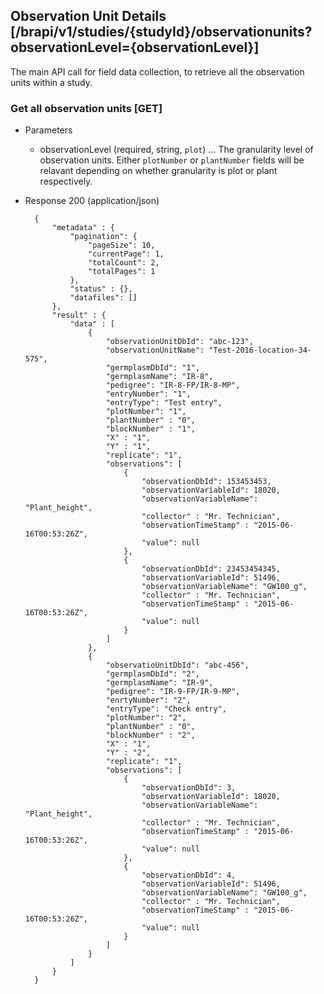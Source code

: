## Observation Unit Details [/brapi/v1/studies/{studyId}/observationunits?observationLevel={observationLevel}]

The main API call for field data collection, to retrieve all the observation units within a study.

### Get all observation units [GET]

+ Parameters
    + observationLevel (required, string, `plot`) ... The granularity level of observation units. 
      Either `plotNumber` or `plantNumber` fields will be relavant depending on whether granularity is plot or plant respectively.

+ Response 200 (application/json)

        {
            "metadata" : {
                "pagination": {
                    "pageSize": 10,
                    "currentPage": 1,
                    "totalCount": 2,
                    "totalPages": 1
                },
                "status" : {},
                "datafiles": []
            },
            "result" : { 
                "data" : [
                    {
                        "observationUnitDbId": "abc-123",
                        "observationUnitName": "Test-2016-location-34-575",
                        "germplasmDbId": "1",
                        "germplasmName": "IR-8",
                        "pedigree": "IR-8-FP/IR-8-MP",
                        "entryNumber": "1",
                        "entryType": "Test entry",
                        "plotNumber": "1",
                        "plantNumber" : "0",
                        "blockNumber" : "1",
                        "X" : "1",
                        "Y" : "1",
                        "replicate": "1",
                        "observations": [
                            {
                                "observationDbId": 153453453,
                                "observationVariableId": 18020,
                                "observationVariableName": "Plant_height",
                                "collector" : "Mr. Technician",
                                "observationTimeStamp" : "2015-06-16T00:53:26Z",
                                "value": null
                            },
                            { 
                                "observationDbId": 23453454345,
                                "observationVariableId": 51496,
                                "observationVariableName": "GW100_g",
                                "collector" : "Mr. Technician",
                                "observationTimeStamp" : "2015-06-16T00:53:26Z",
                                "value": null
                            }
                        ]
                    },
                    {
                        "observatioUnitDbId": "abc-456",
                        "germplasmDbId": "2",
                        "germplasmName": "IR-9",
                        "pedigree": "IR-9-FP/IR-9-MP",
                        "enrtyNumber": "2",
                        "entryType": "Check entry",
                        "plotNumber": "2",
                        "plantNumber" : "0",
                        "blockNumber" : "2",
                        "X" : "1",
                        "Y" : "2",
                        "replicate": "1",
                        "observations": [
                            {
                                "observationDbId": 3,
                                "observationVariableId": 18020,
                                "observationVariableName": "Plant_height",
                                "collector" : "Mr. Technician",
                                "observationTimeStamp" : "2015-06-16T00:53:26Z",
                                "value": null
                            },
                            {   
                                "observationDbId": 4,
                                "observationVariableId": 51496,
                                "observationVariableName": "GW100_g",
                                "collector" : "Mr. Technician",
                                "observationTimeStamp" : "2015-06-16T00:53:26Z",
                                "value": null
                            }
                        ]
                    }
                ]
            }
        }
